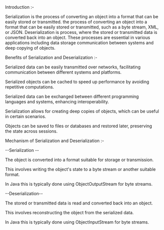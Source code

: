 Introduction :-

Serialization is the process of converting an object into a format that can be easily stored or transmitted.
the process of converting an object into a format that can be easily stored or transmitted, such as a byte stream,
XML, or JSON.  Deserialization is process, where the stored or transmitted data is converted back into an object.
These processes are essential in various applications including data storage communication between systems
and deep copying of objects.




Benefits of Serialization and Deserialization :-


Serialized data can be easily transmitted over networks, facilitating communication between different systems and platforms.

Serialized objects can be cached to speed up performance by avoiding repetitive computations.

Serialized data can be exchanged between different programming languages and systems, enhancing interoperability.

Serialization allows for creating deep copies of objects, which can be useful in certain scenarios.

Objects can be saved to files or databases and restored later, preserving the state across sessions.



Mechanism of Serialization and Deserialization :-

--Serialization --

The object is converted into a format suitable for storage or transmission.

This involves writing the object's state to a byte stream or another suitable format.

In Java this is typically done using ObjectOutputStream for byte streams.

--Deserialization--

The stored or transmitted data is read and converted back into an object.

This involves reconstructing the object from the serialized data.

In Java this is typically done using ObjectInputStream for byte streams.
